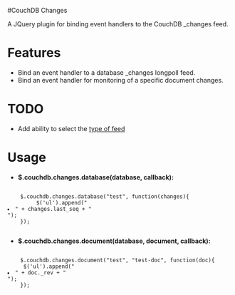 #CouchDB Changes
 
A JQuery plugin for binding event handlers to the CouchDB _changes feed.


# Features

- Bind an event handler to a database _changes longpoll feed.
- Bind an event handler for monitoring of a specific document changes.

# TODO

- Add ability to select the [type of feed](http://wiki.apache.org/couchdb/HTTP_database_API) 

# Usage

- **$.couchdb.changes.database(database, callback):**
<pre><code>
    $.couchdb.changes.database("test", function(changes){
         $('ul').append("<li>" + changes.last_seq + "</li>");
    });
 </code></pre>
 
- **$.couchdb.changes.document(database, document, callback):**
<pre><code>
    $.couchdb.changes.document("test", "test-doc", function(doc){
	 $('ul').append("<li>" + doc._rev + "</li>");
    });
</code></pre>
